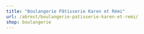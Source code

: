 ```yaml
---
title: "Boulangerie Pâtisserie Karen et Rémi"
url: /abrest/boulangerie-patisserie-karen-et-remi/
shop: boulangerie
---
```

